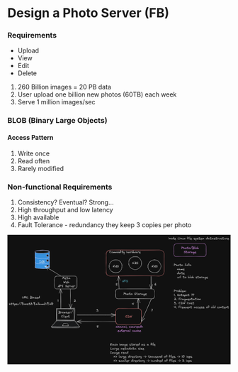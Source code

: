 # Design a Photo Server (FB)

### Requirements

* Upload
* View
* Edit
* Delete


1. 260 Billion images = 20 PB data
2. User upload one billion new photos (60TB) each week
3. Serve 1 million images/sec


### BLOB (Binary Large Objects)

#### Access Pattern

1. Write once
2. Read often
3. Rarely modified


### Non-functional Requirements

1. Consistency? Eventual? Strong...
2. High throughput and low latency
3. High available
4. Fault Tolerance - redundancy they keep 3 copies per photo

![Photo Server](./img/photo_saving_fb.png)
